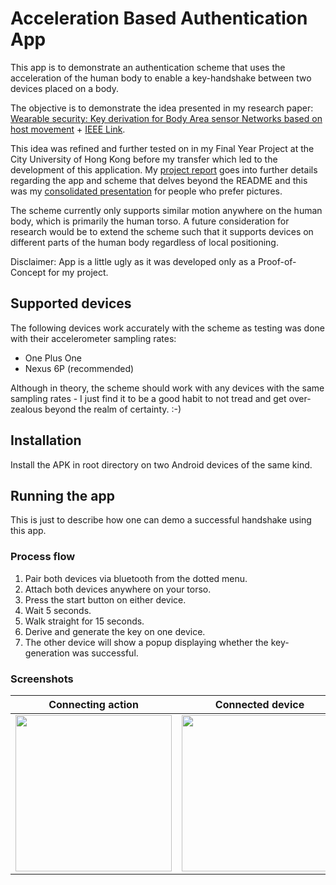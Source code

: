# Acceleration Based Authentication App

This app is to demonstrate an authentication scheme that uses the acceleration of the human body to enable a key-handshake between two devices placed on a body.

The objective is to demonstrate the idea presented in my research paper: [Wearable security: Key derivation for Body Area sensor Networks based on host movement](https://ieeexplore.ieee.org/stamp/stamp.jsp?tp=&arnumber=7745050) + [IEEE Link](https://ieeexplore.ieee.org/document/7745050/). 

This idea was refined and further tested on in my Final Year Project at the City University of Hong Kong before my transfer which led to the development of this application. My [project report](https://drive.google.com/file/d/16q2KzqjNrt2qmz5voeV2zlas-EH6liP5/view?usp=sharing) goes into further details regarding the app and scheme that delves beyond the README and this was my [consolidated presentation](https://drive.google.com/file/d/1liRAGPLuUvo6tPHBB1fEZC24soPc6iIi/view?usp=sharing) for people who prefer pictures.

The scheme currently only supports similar motion anywhere on the human body, which is primarily the human torso. A future consideration for research would be to extend the scheme such that it supports devices on different parts of the human body regardless of local positioning.

Disclaimer: App is a little ugly as it was developed only as a Proof-of-Concept for my project.

## Supported devices
The following devices work accurately with the scheme as testing was done with their accelerometer sampling rates:

  * One Plus One
  * Nexus 6P (recommended)
  
Although in theory, the scheme should work with any devices with the same sampling rates - I just find it to be a good habit to not tread and get over-zealous beyond the realm of certainty. :-)

## Installation

Install the APK in root directory on two Android devices of the same kind.

## Running the app
This is just to describe how one can demo a successful handshake using this app.

### Process flow

 1. Pair both devices via bluetooth from the dotted menu.
 2. Attach both devices anywhere on your torso.
 3. Press the start button on either device.
 4. Wait 5 seconds.
 5. Walk straight for 15 seconds.
 6. Derive and generate the key on one device.
 7. The other device will show a popup displaying whether the key-generation was successful.
 
### Screenshots

| Connecting action | Connected device |
|-------------------|------------------|
| <img src="https://user-images.githubusercontent.com/6462536/45339046-92d84380-b55e-11e8-836b-9fd34d4307f0.png" width="250"> | <img src="https://user-images.githubusercontent.com/6462536/45339039-8227cd80-b55e-11e8-9b74-b81b177d1844.png" width="250">|

